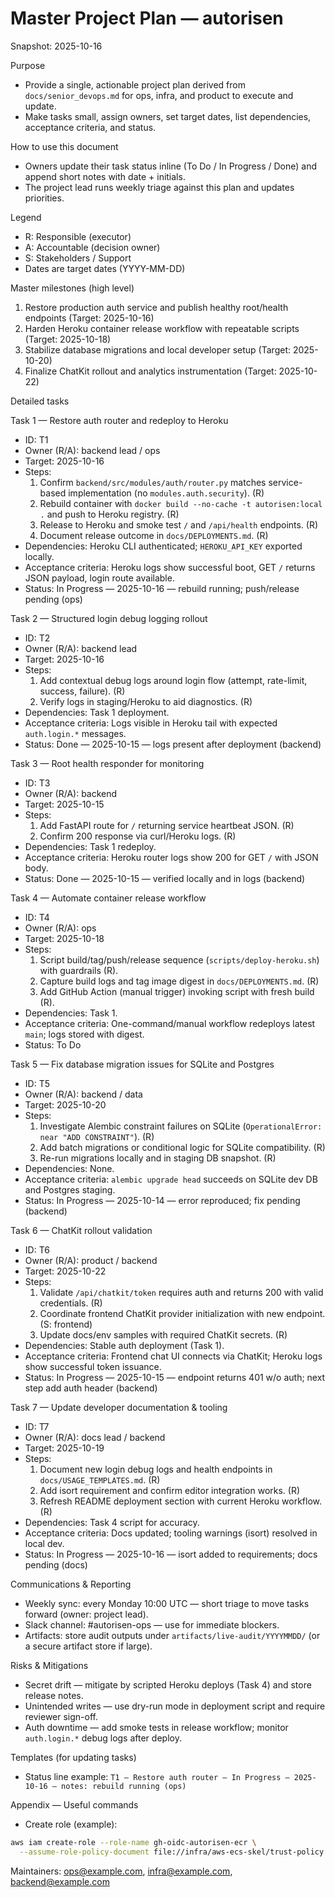 # Master Project Plan — autorisen

Snapshot: 2025-10-16

Purpose

- Provide a single, actionable project plan derived from `docs/senior_devops.md` for ops, infra, and product to execute and
  update.
- Make tasks small, assign owners, set target dates, list dependencies, acceptance criteria, and status.

How to use this document

- Owners update their task status inline (To Do / In Progress / Done) and append short notes with date + initials.
- The project lead runs weekly triage against this plan and updates priorities.

Legend

- R: Responsible (executor)
- A: Accountable (decision owner)
- S: Stakeholders / Support
- Dates are target dates (YYYY-MM-DD)

Master milestones (high level)

1. Restore production auth service and publish healthy root/health endpoints (Target: 2025-10-16)
1. Harden Heroku container release workflow with repeatable scripts (Target: 2025-10-18)
1. Stabilize database migrations and local developer setup (Target: 2025-10-20)
1. Finalize ChatKit rollout and analytics instrumentation (Target: 2025-10-22)

Detailed tasks

Task 1 — Restore auth router and redeploy to Heroku

- ID: T1
- Owner (R/A): backend lead / ops
- Target: 2025-10-16
- Steps:
  1. Confirm `backend/src/modules/auth/router.py` matches service-based implementation (no `modules.auth.security`). (R)
  1. Rebuild container with `docker build --no-cache -t autorisen:local .` and push to Heroku registry. (R)
  1. Release to Heroku and smoke test `/` and `/api/health` endpoints. (R)
  1. Document release outcome in `docs/DEPLOYMENTS.md`. (R)
- Dependencies: Heroku CLI authenticated; `HEROKU_API_KEY` exported locally.
- Acceptance criteria: Heroku logs show successful boot, GET `/` returns JSON payload, login route available.
- Status: In Progress — 2025-10-16 — rebuild running; push/release pending (ops)

Task 2 — Structured login debug logging rollout

- ID: T2
- Owner (R/A): backend lead
- Target: 2025-10-16
- Steps:
  1. Add contextual debug logs around login flow (attempt, rate-limit, success, failure). (R)
  1. Verify logs in staging/Heroku to aid diagnostics. (R)
- Dependencies: Task 1 deployment.
- Acceptance criteria: Logs visible in Heroku tail with expected `auth.login.*` messages.
- Status: Done — 2025-10-15 — logs present after deployment (backend)

Task 3 — Root health responder for monitoring

- ID: T3
- Owner (R/A): backend
- Target: 2025-10-15
- Steps:
  1. Add FastAPI route for `/` returning service heartbeat JSON. (R)
  1. Confirm 200 response via curl/Heroku logs. (R)
- Dependencies: Task 1 redeploy.
- Acceptance criteria: Heroku router logs show 200 for GET `/` with JSON body.
- Status: Done — 2025-10-15 — verified locally and in logs (backend)

Task 4 — Automate container release workflow

- ID: T4
- Owner (R/A): ops
- Target: 2025-10-18
- Steps:
  1. Script build/tag/push/release sequence (`scripts/deploy-heroku.sh`) with guardrails (R).
  1. Capture build logs and tag image digest in `docs/DEPLOYMENTS.md`. (R)
  1. Add GitHub Action (manual trigger) invoking script with fresh build (R).
- Dependencies: Task 1.
- Acceptance criteria: One-command/manual workflow redeploys latest `main`; logs stored with digest.
- Status: To Do

Task 5 — Fix database migration issues for SQLite and Postgres

- ID: T5
- Owner (R/A): backend / data
- Target: 2025-10-20
- Steps:
  1. Investigate Alembic constraint failures on SQLite (`OperationalError: near "ADD CONSTRAINT"`). (R)
  1. Add batch migrations or conditional logic for SQLite compatibility. (R)
  1. Re-run migrations locally and in staging DB snapshot. (R)
- Dependencies: None.
- Acceptance criteria: `alembic upgrade head` succeeds on SQLite dev DB and Postgres staging.
- Status: In Progress — 2025-10-14 — error reproduced; fix pending (backend)

Task 6 — ChatKit rollout validation

- ID: T6
- Owner (R/A): product / backend
- Target: 2025-10-22
- Steps:
  1. Validate `/api/chatkit/token` requires auth and returns 200 with valid credentials. (R)
  1. Coordinate frontend ChatKit provider initialization with new endpoint. (S: frontend)
  1. Update docs/env samples with required ChatKit secrets. (R)
- Dependencies: Stable auth deployment (Task 1).
- Acceptance criteria: Frontend chat UI connects via ChatKit; Heroku logs show successful token issuance.
- Status: In Progress — 2025-10-15 — endpoint returns 401 w/o auth; next step add auth header (backend)

Task 7 — Update developer documentation & tooling

- ID: T7
- Owner (R/A): docs lead / backend
- Target: 2025-10-19
- Steps:
  1. Document new login debug logs and health endpoints in `docs/USAGE_TEMPLATES.md`. (R)
  1. Add isort requirement and confirm editor integration works. (R)
  1. Refresh README deployment section with current Heroku workflow. (R)
- Dependencies: Task 4 script for accuracy.
- Acceptance criteria: Docs updated; tooling warnings (isort) resolved in local dev.
- Status: In Progress — 2025-10-16 — isort added to requirements; docs pending (docs)

Communications & Reporting

- Weekly sync: every Monday 10:00 UTC — short triage to move tasks forward (owner: project lead).
- Slack channel: #autorisen-ops — use for immediate blockers.
- Artifacts: store audit outputs under `artifacts/live-audit/YYYYMMDD/` (or a secure artifact store if large).

Risks & Mitigations

- Secret drift — mitigate by scripted Heroku deploys (Task 4) and store release notes.
- Unintended writes — use dry-run mode in deployment script and require reviewer sign-off.
- Auth downtime — add smoke tests in release workflow; monitor `auth.login.*` debug logs after deploy.

Templates (for updating tasks)

- Status line example: `T1 — Restore auth router — In Progress — 2025-10-16 — notes: rebuild running (ops)`

Appendix — Useful commands

- Create role (example):

```bash
aws iam create-role --role-name gh-oidc-autorisen-ecr \
  --assume-role-policy-document file://infra/aws-ecs-skel/trust-policy.json
```

Maintainers: <ops@example.com>, <infra@example.com>, <backend@example.com>
